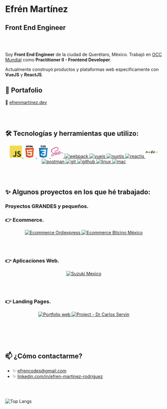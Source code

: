 # Efrén Martínez

## Front End Engineer

<br>
<br>

Soy **Front End Engineer** de la ciudad de Querétaro, México.
Trabajó en <a href="https://www.occ.com.mx/" target="_blank">OCC Mundial</a> como **Practitioner II - Frontend Developer**.

Actualmente construyó productos y plataformas web específicamente con **VueJS** y **ReactJS**.

## 🍻 Portafolio

💓 [efrenmartinez.dev](https://efrenmartinez.dev)

<br>
<br>

## 🛠️ Tecnologías y herramientas que utilizo:

<p align="center">
<a href="https://developer.mozilla.org/en-US/docs/Web/JavaScript" target="_blank"> <img src="https://raw.githubusercontent.com/devicons/devicon/master/icons/javascript/javascript-original.svg" alt="javascript" width="40" height="40"/> </a>
<a href="https://www.w3.org/html/" target="_blank"> <img src="https://raw.githubusercontent.com/devicons/devicon/master/icons/html5/html5-original-wordmark.svg" alt="html5" width="40" height="40"/> </a>
<a href="https://www.w3schools.com/css/" target="_blank"> <img src="https://raw.githubusercontent.com/devicons/devicon/master/icons/css3/css3-original-wordmark.svg" alt="css3" width="40" height="40"/> </a>
<a href="https://sass-lang.com" target="_blank"> <img src="https://raw.githubusercontent.com/devicons/devicon/master/icons/sass/sass-original.svg" alt="sass" width="40" height="40"/> </a>
<a href="#" target="_blank"> <img src="https://www.vectorlogo.zone/logos/js_webpack/js_webpack-icon.svg" alt="webpack" width="40" height="40"/> </a>
<a href="https://vuejs.org/" target="_blank"> <img src="https://www.vectorlogo.zone/logos/vuejs/vuejs-icon.svg" alt="vuejs" width="40" height="40"/> </a>
<a href="#" target="_blank"> <img src="https://www.vectorlogo.zone/logos/nuxtjs/nuxtjs-icon.svg" alt="nuxtjs" width="40" height="40"/> </a>
<a href="#" target="_blank"> <img src="https://www.vectorlogo.zone/logos/reactjs/reactjs-icon.svg" alt="reactjs" width="40" height="40"/> </a>
<a href="https://nodejs.org" target="_blank"> <img src="https://raw.githubusercontent.com/devicons/devicon/master/icons/nodejs/nodejs-original-wordmark.svg" alt="nodejs" width="40" height="40"/> </a>
<a href="https://www.postman.com/" target="_blank"> <img src="https://www.vectorlogo.zone/logos/getpostman/getpostman-icon.svg" alt="postman" width="40" height="40"/> </a>
<a href="https://git-scm.com/" target="_blank"> <img src="https://www.vectorlogo.zone/logos/git-scm/git-scm-icon.svg" alt="git" width="40" height="40"/> </a>
<a href="https://github.com/efrenmartinez" target="_blank"> <img src="https://www.vectorlogo.zone/logos/github/github-icon.svg" alt="github" width="40" height="40"/> </a>
<a href="#" target="_blank"> <img src="https://www.vectorlogo.zone/logos/linux/linux-icon.svg" alt="linux" width="40" height="40"/> </a>
<a href="#" target="_blank"> <img src="https://www.vectorlogo.zone/logos/apple/apple-icon.svg" alt="mac" width="40" height="40"/> </a>
</p>

<br>
<br>

## ✨ Algunos proyectos en los que hé trabajado:

### Proyectos GRANDES y pequeños.

### 👉 Ecommerce.

<p align="center">
    <a
        href="https://www.ordiexpress.com/"
        target="_blank">
            <img
                src="https://res.cloudinary.com/efrencodes/image/upload/v1630000496/efrenmartinez.dev/projects/project_ordiexpress.png"
                alt="Ecommerce Ordiexpress"
                width="420"
                height="280"
            />
    </a>
    <a
        href="https://store.bticino.com.mx/"
        target="_blank">
            <img
                src="https://res.cloudinary.com/efrencodes/image/upload/v1630000496/efrenmartinez.dev/projects/project_bticino_store.png"
                alt="Ecommerce Bticino México"
                width="420"
                height="280"
            />
    </a>
</p>
<br>
<br>

### 👉 Aplicaciones Web.

<p align="center">
    <a
        href="https://www.suzuki.com.mx/autos"
        target="_blank">
            <img
                src="https://res.cloudinary.com/efrencodes/image/upload/v1630000497/efrenmartinez.dev/projects/project_suzuki.png"
                alt="Suzuki Mexico"
                width="420"
                height="280"
            />
    </a>
</p>
<br>
<br>

### 👉 Landing Pages.

<p align="center">
    <a
        href="https://efrenmartinez.dev"
        target="_blank">
            <img
                src="https://res.cloudinary.com/efrencodes/image/upload/v1630004019/efrenmartinez.dev/thumbs_seo.png"
                alt="Portfolio web"
                width="420"
                height="280"
            />
    </a>
    <a
        href="https://drcarlosservin.com"
        target="_blank">
            <img
                src="https://res.cloudinary.com/efrencodes/image/upload/v1632798913/efrenmartinez.dev/projects/project_dr-carlos-servin_givqny.png"
                alt="Project - Dr Carlos Servin"
                width="420"
                height="280"
            />
    </a>
</p>

<br>
<br>

<br>
<br>

## 📫 ¿Cómo contactarme?

- ✨ [efrencodes@gmail.com](mailto:efrencodes@gmail.com)
- ✨ [linkedin.com/in/efren-martinez-rodriguez](https://www.linkedin.com/in/efren-martinez-rodriguez/)

<br>
<br>

![Top Langs](https://github-readme-stats.vercel.app/api/top-langs/?username=efrencodes&layout=compact&title_color=007bff&text_color=e7e7e7&icon_color=007bff&bg_color=171c28)
